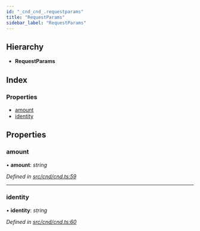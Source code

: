 ```yaml
---
id: "_cnd_cnd_.requestparams"
title: "RequestParams"
sidebar_label: "RequestParams"
---
```


## Hierarchy

* **RequestParams**

## Index

### Properties

* [amount](_cnd_cnd_.requestparams.md#amount)
* [identity](_cnd_cnd_.requestparams.md#identity)

## Properties

###  amount

• **amount**: *string*

*Defined in [src/cnd/cnd.ts:59](https://github.com/comit-network/comit-js-sdk/blob/364611d/src/cnd/cnd.ts#L59)*

___

###  identity

• **identity**: *string*

*Defined in [src/cnd/cnd.ts:60](https://github.com/comit-network/comit-js-sdk/blob/364611d/src/cnd/cnd.ts#L60)*
